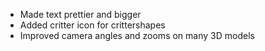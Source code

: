 * Made text prettier and bigger
* Added critter icon for crittershapes
* Improved camera angles and zooms on many 3D models

